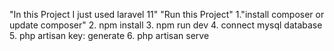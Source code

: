 "In this Project I just used laravel 11"
"Run this Project"
1."install composer or update composer"
2. npm install
3. npm run dev
4. connect mysql database 
5. php artisan key: generate
6. php artisan serve
